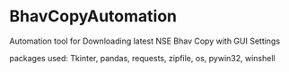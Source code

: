 # BhavCopyAutomation
 Automation tool for Downloading latest NSE Bhav Copy with GUI Settings 

packages used: Tkinter, pandas, requests, zipfile, os, pywin32, winshell
